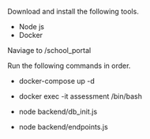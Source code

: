 Download and install the following tools.

- Node js
- Docker

Naviage to /school_portal

Run the following commands in order.

- docker-compose up -d

- docker exec -it assessment /bin/bash

- node backend/db_init.js 
- node backend/endpoints.js 